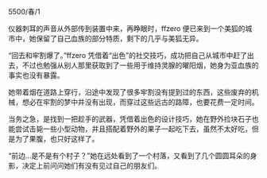 5500/春/1

仪器刺耳的声音从外部传到装置中来，再睁眼时，ffzero 便已来到一个美狐的城市中，她保留了自己血族的部分特质，剩下的几乎与美狐无异。

“回去和牢割爆了。”ffzero 凭借着“出色”的社交技巧，成功把自己从城市中赶了出去，不过也勉强从别人那里获取到了一些用于维持灵腺的曜阳烟，她身为亚血族的事实也没有暴露。

她带着烟在道路上穿行，沿途中发现了很多牢割没有提到过的东西，这些废弃的机械，想必在牢割的梦中并没有出现，而穿过这些远古的路障，也要花费一定时间。

当务之急，是找到一把趁手的武器，凭借着出色的设计技巧，她在野外捡块石子也能尝试击毙一些小型动物，并且搭配着野外的果子一起吃下去，虽然不太好吃，但是为了果腹，也只好这样了。

“前边...是不是有个村子？”她在远处看到了一个村落，又看到了几个圆圆耳朵的身影，决定上前问问她们有没有见过自己的朋友们。